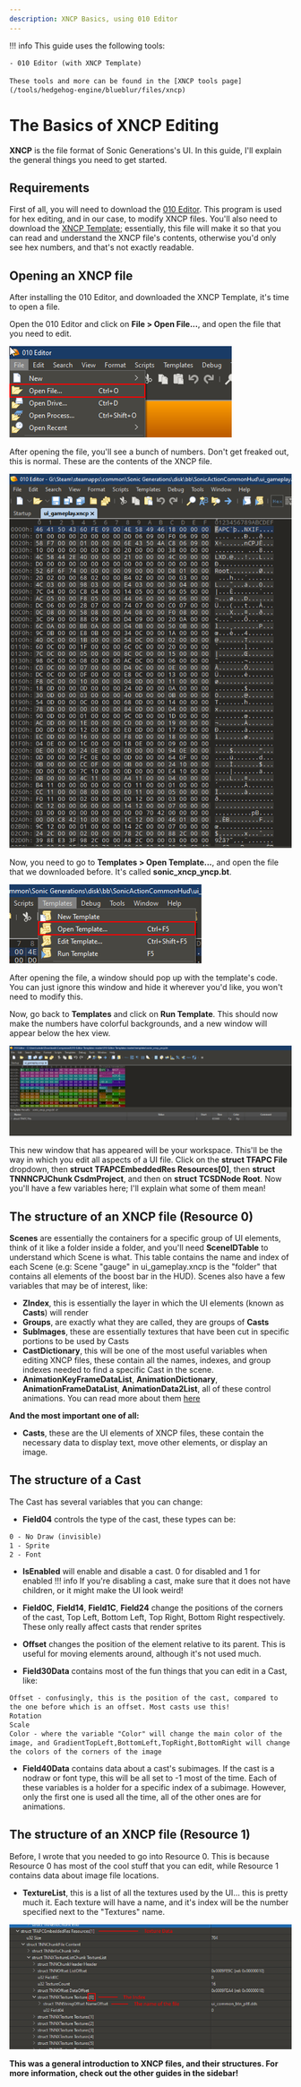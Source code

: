 ```yaml
---
description: XNCP Basics, using 010 Editor
---
```

!!! info
    This guide uses the following tools:

    - 010 Editor (with XNCP Template)

    These tools and more can be found in the [XNCP tools page](/tools/hedgehog-engine/blueblur/files/xncp)
# The Basics of XNCP Editing
**XNCP** is the file format of Sonic Generations's UI. In this guide, I'll explain the general things you need to get started.

## Requirements
First of all, you will need to download the [010 Editor](https://www.sweetscape.com/010editor/). This program is used for hex editing, and in our case, to modify XNCP files.
You'll also need to download the [XNCP Template](https://github.com/tge-was-taken/010-Editor-Templates/blob/master/templates/sonic_xncp_yncp.bt); essentially, this file will make it so that you can read and understand the XNCP file's contents, otherwise you'd only see hex numbers, and that's not exactly readable.

## Opening an XNCP file
After installing the 010 Editor, and downloaded the XNCP Template, it's time to open a file.

Open the 010 Editor and click on **File > Open File...**, and open the file that you need to edit.

![](assets/basics/image0.png)

After opening the file, you'll see a bunch of numbers. Don't get freaked out, this is normal. These are the contents of the XNCP file.

![](assets/basics/image1.png)

Now, you need to go to **Templates > Open Template...**, and open the file that we downloaded before. It's called **sonic_xncp_yncp.bt**.

![](assets/basics/image2.png)

After opening the file, a window should pop up with the template's code. You can just ignore this window and hide it wherever you'd like, you won't need to modify this.

Now, go back to **Templates** and click on **Run Template**. This should now make the numbers have colorful backgrounds, and a new window will appear below the hex view.

![](assets/basics/image3.png)

This new window that has appeared will be your workspace. This'll be the way in which you edit all aspects of a UI file.
Click on the **struct TFAPC File** dropdown, then **struct TFAPCEmbeddedRes Resources[0]**, then **struct TNNNCPJChunk CsdmProject**, and then on **struct TCSDNode Root**. Now  you'll have a few variables here; I'll explain what some of them mean!

## The structure of an XNCP file (Resource 0)

**Scenes** are essentially the containers for a specific group of UI elements, think of it like a folder inside a folder, and you'll need **SceneIDTable** to understand which Scene is what. This table contains the name and index of each Scene (e.g: Scene "gauge" in ui_gameplay.xncp is the "folder" that contains all elements of the boost bar in the HUD).
Scenes also have a few variables that may be of interest, like:

- **ZIndex**, this is essentially the layer in which the UI elements (known as **Casts**) will render
- **Groups**, are exactly what they are called, they are groups of **Casts**
- **SubImages**, these are essentially textures that have been cut in specific portions to be used by Casts
- **CastDictionary**, this will be one of the most useful variables when editing XNCP files, these contain all the names, indexes, and group indexes needed to find a specific Cast in the scene.
- **AnimationKeyFrameDataList**, **AnimationDictionary**, **AnimationFrameDataList**, **AnimationData2List**, all of these control animations. You can read more about them [here](/guides/hedgehog-engine/blueblur/files/xncp/anims)

**And the most important one of all:**

- **Casts**, these are the UI elements of XNCP files, these contain the necessary data to display text, move other elements, or display an image.

## The structure of a Cast
The Cast has several variables that you can change:

- **Field04** controls the type of the cast, these types can be:
```
0 - No Draw (invisible)
1 - Sprite
2 - Font
```
- **IsEnabled** will enable and disable a cast. 0 for disabled and 1 for enabled
!!! info
    If you're disabling a cast, make sure that it does not have children, or it might make the UI look weird!


- **Field0C**, **Field14**, **Field1C**, **Field24** change the positions of the corners of the cast, Top Left, Bottom Left, Top Right, Bottom Right respectively. These only really affect casts that render sprites
- **Offset** changes the position of the element relative to its parent. This is useful for moving elements around, although it's not used much.
- **Field30Data** contains most of the fun things that you can edit in a Cast, like:
```
Offset - confusingly, this is the position of the cast, compared to the one before which is an offset. Most casts use this!
Rotation
Scale
Color - where the variable "Color" will change the main color of the image, and GradientTopLeft,BottomLeft,TopRight,BottomRight will change the colors of the corners of the image
```
- **Field40Data** contains data about a cast's subimages. If the cast is a nodraw or font type, this will be all set to -1 most of the time. Each of these variables is a holder for a specific index of a subimage. However, only the first one is used all the time, all of the other ones are for animations.
  
## The structure of an XNCP file (Resource 1)
Before, I wrote that you needed to go into Resource 0. This is because Resource 0 has most of the cool stuff that you can edit, while Resource 1 contains data about image file locations.

- **TextureList**, this is a list of all the textures used by the UI... this is pretty much it. Each texture will have a name, and it's index will be the number specified next to the "Textures" name.
  
![](assets/basics/image4.png)



**This was a general introduction to XNCP files, and their structures. For more information, check out the other guides in the sidebar!**